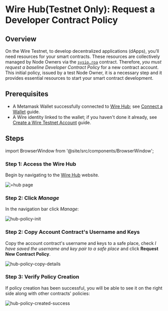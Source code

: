 # Wire Hub(Testnet Only): Request a Developer Contract Policy

## Overview

On the Wire Testnet, to develop decentralized applications (dApps), you’ll need resources for your smart contracts. These resources are collectively managed by Node Owners via the [`sysio.roa`](/docs/api-reference/system-contracts/contracts/sysio.roa.md) contract. Therefore, *you must request a baseline Developer Contract Policy* for a new contract account. This initial policy, issued by a test Node Owner, it is a necessary step and it provides essential resources to start your smart contract development.

## Prerequisites

- A Metamask Wallet successfully connected to [Wire Hub](https://hub.wire.network); see [Connect a Wallet](./connect-a-wallet.md) guide.
- A Wire identity linked to the wallet; if you haven't done it already, see [Create a Wire Testnet Account](./create-wire-testnet-account.md) guide.

## Steps

import BrowserWindow from '@site/src/components/BrowserWindow';

### Step 1: Access the Wire Hub

Begin by navigating to the [Wire Hub](https://hub.wire.network) website.

<BrowserWindow url="https://hub.wire.network">
      <img src="/img/hub.png" alt="=hub page" />

 </BrowserWindow>

### Step 2: Click *Manage*

In the navigation bar click *Manage*:

<BrowserWindow url="https://hub.wire.network/explore/node-owner">
      <img src="/img/hub-policy-init.png" alt="hub-policy-init" />

 </BrowserWindow>

### Step 2: Copy Account Contract's Username and Keys

Copy the account contract's username and keys to a safe place, check *I have saved the username and key pair to a safe place* and click **Request New Contract Policy**.

<BrowserWindow url="https://hub.wire.network/explore/node-owner">
      <img src="/img/hub-policy-copy-details.png" alt="hub-policy-copy-details" />

 </BrowserWindow>

### Step 3: Verify Policy Creation

If policy creation has been successful, you will be able to see it on the right side along with other contracts' policies:

<BrowserWindow url="https://hub.wire.network/explore/node-owner">
      <img src="/img/hub-policy-created-success.png" alt="hub-policy-created-success" />

 </BrowserWindow>
